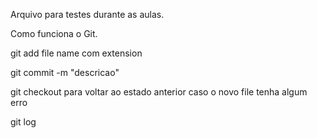 Arquivo para testes durante as aulas.

Como funciona o Git.

git add file name com extension

git commit -m "descricao"

git checkout para voltar ao estado anterior caso o novo file tenha algum erro

git log